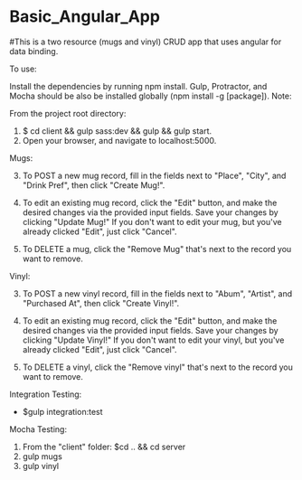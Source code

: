 # Basic_Angular_App

#This is a two resource (mugs and vinyl) CRUD app that uses angular for data binding.

To use: <Enter>

Install the dependencies by running npm install. Gulp, Protractor, and Mocha should be also be installed globally (npm install -g [package]).
Note: <Enter>

From the project root directory: <Enter>

1. $ cd client && gulp sass:dev && gulp && gulp start. <Enter>
2. Open your browser, and navigate to localhost:5000. <Enter>


Mugs: <Enter>

3. To POST a new mug record, fill in the fields next to "Place", "City", and "Drink Pref", then click "Create Mug!".
<Enter>

4. To edit an existing mug record, click the "Edit" button, and make the desired changes via the provided input fields. Save your changes by clicking "Update Mug!" If you don't want to edit your mug, but you've already clicked "Edit", just click "Cancel". <Enter>

5. To DELETE a mug, click the "Remove Mug" that's next to the record you want to remove. <Enter>



Vinyl: <Enter> 

3. To POST a new vinyl record, fill in the fields next to "Abum", "Artist", and "Purchased At", then click "Create Vinyl!". <Enter>

4. To edit an existing mug record, click the "Edit" button, and make the desired changes via the provided input fields. Save your changes by clicking "Update Vinyl!" If you don't want to edit your vinyl, but you've already clicked "Edit", just click "Cancel". <Enter>

5. To DELETE a vinyl, click the "Remove vinyl" that's next to the record you want to remove. <Enter>

Integration Testing: <Enter>
* $gulp integration:test <Enter>

Mocha Testing: <Enter>

1. From the "client" folder: $cd .. && cd server <Enter>
2. gulp mugs <Enter>
3. gulp vinyl <Enter>
